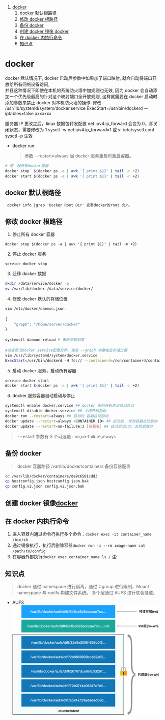 1. [docker](#docker)
   1. [docker 默认根路径](#docker-默认根路径)
   2. [修改 docker 根路径](#修改-docker-根路径)
   3. [备份 docker](#备份-docker)
   4. [创建 docker 镜像 docker](#创建-docker-镜像docker)
   5. [在 docker 内执行命令](#在-docker-内执行命令)
   6. [知识点](#知识点)

# docker

docker 默认情况下, docker 启动后参数中如果加了端口映射, 就会自动将端口开放给所有网络设备访问,  
并且这种情况下即使在本机的系统防火墙中加规则也无效, 因为 docker 会自动添加一个优先级最高的针对这个映射端口全开放规则,
这样就需要在 docker 启动时添加参数来禁止 docker 对本机防火墙的操作.
修改 /usr/lib/systemd/system/docker.service ExecStart=/usr/bin/dockerd --iptables=false xxxxxxx

服务器 IP 更改之后，linux 数据包转发配置 net.ipv4.ip_forward 会变为 0，即关闭状态，需要修改为 1
sysctl -w net.ipv4.ip_forward=1 或 vi /etc/sysctl.conf sysctl -p 生效

- docker run
  > 参数 --restart=always 当 docker 服务重启时重启容器。

```bash
# 停、起所有docker容器
docker stop  $(docker ps -a | awk '{ print $1}' | tail -n +2)
docker start $(docker ps -a | awk '{ print $1}' | tail -n +2)
```

## docker 默认根路径

```
 docker info |grep 'Docker Root Dir' 查看docker的root dir。
```

## 修改 docker 根路径

1. 停止所有 docker 容器

```
docker stop $(docker ps -a | awk '{ print $1}' | tail -n +2)
```

2. 停止 docker 服务

```
service docker stop
```

3. 迁移 docker 数据

```bash
mkdir /data/service/docker -p
mv /var/lib/docker /data/service/docker/

```

4. 修改 docker 默认的存储位置

```bash
vim /etc/docker/daemon.json

{
    "graph": "/home/server/docker"
}

systemctl daemon-reload # 重新加载配置

#或者修改docker.service配置文件，使用 --graph 参数指定存储位置
vim /usr/lib/systemd/system/docker.service
ExecStart=/usr/bin/dockerd -H fd:// --containerd=/run/containerd/containerd.sock --graph /data/services/docker
```

5. 启动 docker 服务，启动所有容器

```bash
service docker start
docker start $(docker ps -a | awk '{ print $1}' | tail -n +2)

```

6. docker 服务容器自动启动与停止

```bash
systemctl enable docker.service ## docker 服务开机启动自动启动
systemctl disable docker.service ## 关闭开机启动
docker run --restart=always ## 启动时 容器自动启动
docker update --restart=always <CONTAINER ID> ## 启动后  修改容器自动启动
docker update --restart=on-failure:3 [容器名] ## 自动启动3次，失败后放弃
```

> --restart 参数有 3 个可选值 : no,on-failure,always

## 备份 docker

> docker 容器路径 /var/lib/docker/containers
> 备份容器配置

```bash
cd /var/lib/docker/containers/de9c6501cdd3
cp hostconfig.json hostconfig.json.bak
cp config.v2.json config.v2.json.bak
```

## 创建 docker 镜像[docker](docker/dockerfile.md)

## 在 docker 内执行命令

1. 进入容器内通过命令行执行多个命令：`docker exec -it container_name /bin/sh`
2. 通过镜像执行，执行后删除容器`docker run -i --rm image-name cat /path/to/config`
3. 在容器外部执行`docker exec container_name ls /` 注:

## 知识点

> docker 通过 namespace 进行隔离，通过 Cgroup 进行限制，Mount namespace 与 rootfs 构建文件系统。
> 多个层通过 AUFS 进行联合挂载。

- AUFS
  ![layer](../images/docker_layer.png)

```

```
